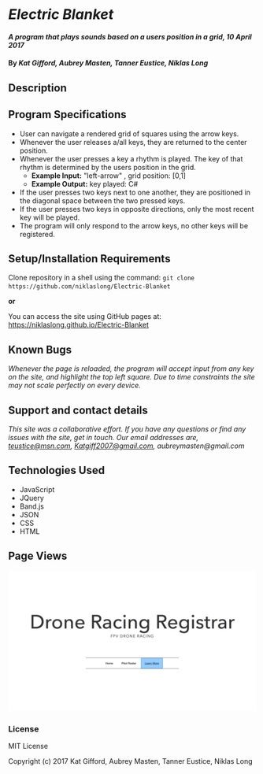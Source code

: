 # _Electric Blanket_

#### _A program that plays sounds based on a users position in a grid, 10 April 2017_

#### By _**Kat Gifford, Aubrey Masten, Tanner Eustice, Niklas Long**_

## Description



## Program Specifications

  - User can navigate a rendered grid of squares using the arrow keys.
  - Whenever the user releases a/all keys, they are returned to the center position.
  - Whenever the user presses a key a rhythm is played. The key of that rhythm is determined by the users position in the grid.
    - **Example Input:** "left-arrow" , grid position: [0,1]
    - **Example Output:** key played: C#
  - If the user presses two keys next to one another, they are positioned in the diagonal space between the two pressed keys.
  - If the user presses two keys in opposite directions, only the most recent key will be played.
  - The program will only respond to the arrow keys, no other keys will be registered.

## Setup/Installation Requirements

Clone repository in a shell using the command:
`git clone https://github.com/niklaslong/Electric-Blanket`

**or**

You can access the site using GitHub pages at:
https://niklaslong.github.io/Electric-Blanket

## Known Bugs

_Whenever the page is reloaded, the program will accept input from any key on the site, and highlight the top left square. Due to time constraints the site may not scale perfectly on every device._

## Support and contact details

_This site was a collaborative effort. If you have any questions or find any issues with the site, get in touch. Our email addresses are, teustice@msn.com, Katgiff2007@gmail.com, aubreymasten@gmail.com_

## Technologies Used

* JavaScript
* JQuery
* Band.js
* JSON
* CSS
* HTML

## Page Views


![](https://github.com/teustice/drone-race-management/blob/master/src/assets/img/Screen%20Shot%202017-06-29%20at%201.03.20%20PM.png)



### License

MIT License

Copyright (c) 2017 Kat Gifford, Aubrey Masten, Tanner Eustice, Niklas Long
